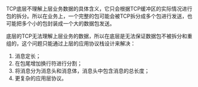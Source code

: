 TCP底层不理解上层业务数据的具体含义，它只会根据TCP缓冲区的实际情况进行包的拆分。所以在业务上，一个完整的包可能会被TCP拆分成多个包进行发送，也可能把多个小的包封装成一个大的数据包发送。

底层的TCP无法理解上层业务的数据，所以在底层是无法保证数据包不被拆分和重组的，这个问题只能通过上层的应用协议栈设计来解决：
1. 消息定长；
2. 在包尾增加换行符进行分割；
3. 将消息分为消息头和消息体，消息头中包含消息的总长度；
4. 更复杂的应用层协议。
